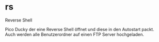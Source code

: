 # rs
Reverse Shell


Pico Ducky der eine Reverse Shell öffnet und diese in den Autostart packt. Auch werden alle Benutzerordner auf einen FTP Server hochgeladen.
